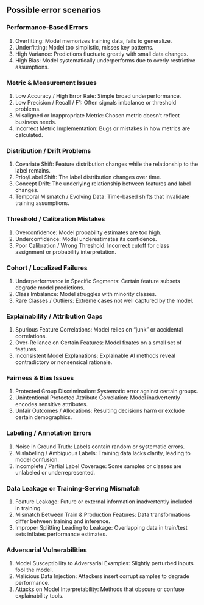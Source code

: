 ## Possible error scenarios

### Performance-Based Errors

1. Overfitting: Model memorizes training data, fails to generalize.
2. Underfitting: Model too simplistic, misses key patterns.
3. High Variance: Predictions fluctuate greatly with small data changes.
4. High Bias: Model systematically underperforms due to overly restrictive assumptions.

### Metric & Measurement Issues

1. Low Accuracy / High Error Rate: Simple broad underperformance.
2. Low Precision / Recall / F1: Often signals imbalance or threshold problems.
3. Misaligned or Inappropriate Metric: Chosen metric doesn’t reflect business needs.
4. Incorrect Metric Implementation: Bugs or mistakes in how metrics are calculated.

### Distribution / Drift Problems

1. Covariate Shift: Feature distribution changes while the relationship to the label remains.
1. Prior/Label Shift: The label distribution changes over time.
2. Concept Drift: The underlying relationship between features and label changes.
3. Temporal Mismatch / Evolving Data: Time-based shifts that invalidate training assumptions.

### Threshold / Calibration Mistakes

1. Overconfidence: Model probability estimates are too high.
2. Underconfidence: Model underestimates its confidence.
3. Poor Calibration / Wrong Threshold: Incorrect cutoff for class assignment or probability interpretation.

### Cohort / Localized Failures

1. Underperformance in Specific Segments: Certain feature subsets degrade model predictions.
2. Class Imbalance: Model struggles with minority classes.
3. Rare Classes / Outliers: Extreme cases not well captured by the model.

### Explainability / Attribution Gaps

1. Spurious Feature Correlations: Model relies on “junk” or accidental correlations.
2. Over-Reliance on Certain Features: Model fixates on a small set of features.
3. Inconsistent Model Explanations: Explainable AI methods reveal contradictory or nonsensical rationale.

### Fairness & Bias Issues

1. Protected Group Discrimination: Systematic error against certain groups.
2. Unintentional Protected Attribute Correlation: Model inadvertently encodes sensitive attributes.
3. Unfair Outcomes / Allocations: Resulting decisions harm or exclude certain demographics.

### Labeling / Annotation Errors

1. Noise in Ground Truth: Labels contain random or systematic errors.
2. Mislabeling / Ambiguous Labels: Training data lacks clarity, leading to model confusion.
3. Incomplete / Partial Label Coverage: Some samples or classes are unlabeled or underrepresented.

### Data Leakage or Training-Serving Mismatch

1. Feature Leakage: Future or external information inadvertently included in training.
2. Mismatch Between Train & Production Features: Data transformations differ between training and inference.
3. Improper Splitting Leading to Leakage: Overlapping data in train/test sets inflates performance estimates.

### Adversarial Vulnerabilities

1. Model Susceptibility to Adversarial Examples: Slightly perturbed inputs fool the model.
2. Malicious Data Injection: Attackers insert corrupt samples to degrade performance.
3. Attacks on Model Interpretability: Methods that obscure or confuse explainability tools.